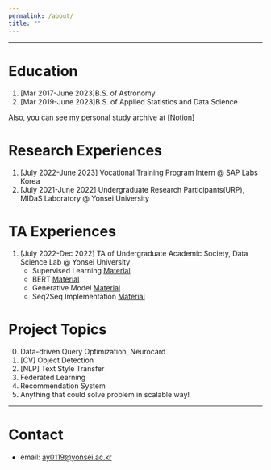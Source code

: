```yaml
---
permalink: /about/
title: ""
---
```


---

# Education

1. [Mar 2017-June 2023]B.S. of Astronomy
2. [Mar 2019-June 2023]B.S. of Applied Statistics and Data Science

Also, you can see my personal study archive at [<a href="https://yejin109.notion.site/70b58984c7b640ddb53aff11a334392d?v=3ae80a7e89324a41b4c52d606234c7bd&pvs=4">Notion</a>]


# Research Experiences 

1. [July 2022-June 2023] Vocational Training Program Intern @ SAP Labs Korea
2. [July 2021-June 2022] Undergraduate Research Participants(URP), MIDaS Laboratory @ Yonsei University

# TA Experiences

1. [July 2022-Dec 2022] TA of Undergraduate Academic Society, Data Science Lab @ Yonsei University
    - Supervised Learning [Material](https://github.com/DataScience-Lab-Yonsei/2022-Fall-RegularSession/blob/main/220804%20Supervised%20Learning/%EC%9E%90%EB%A3%8C/%5B0804%5D%20Supervised%20Learning%20%EC%84%B8%EC%85%98.pdf)
    - BERT [Material](https://github.com/DataScience-Lab-Yonsei/2022-Fall-RegularSession/blob/main/220922%20BERT%20%26%20Generative%20Model%20Basic/%5B0922%5D%20BERT%20%26%20Generative%20Model%20Basic.pdf)
    - Generative Model [Material](https://github.com/DataScience-Lab-Yonsei/2022-Fall-RegularSession/blob/main/220922%20BERT%20%26%20Generative%20Model%20Basic/%5B0922%5D%20BERT%20%26%20Generative%20Model%20Basic.pdf)
    - Seq2Seq Implementation [Material](https://github.com/DataScience-Lab-Yonsei/2022-Fall-RegularSession/blob/main/220901%20RNN/%EC%9E%90%EB%A3%8C/s2s_implementation.ipynb)

# Project Topics 

0. Data-driven Query Optimization, Neurocard
1. [CV] Object Detection
2. [NLP] Text Style Transfer
3. Federated Learning
4. Recommendation System
5. Anything that could solve problem in scalable way!


--- --- 


# Contact

- email: ay0119@yonsei.ac.kr


